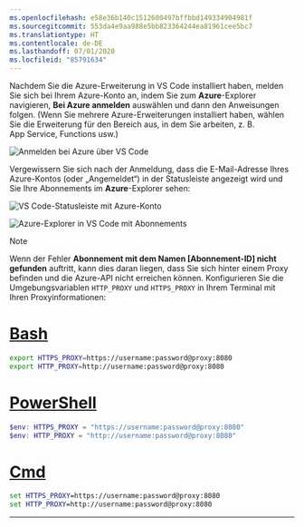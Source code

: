 ```yaml
---
ms.openlocfilehash: e58e36b140c1512600497bffbbd149334904981f
ms.sourcegitcommit: 553da4e9aa988e5bb823364244ea81961cee5bc7
ms.translationtype: HT
ms.contentlocale: de-DE
ms.lasthandoff: 07/01/2020
ms.locfileid: "85791634"
---
```

Nachdem Sie die Azure-Erweiterung in VS Code installiert haben, melden Sie sich bei Ihrem Azure-Konto an, indem Sie zum **Azure**-Explorer navigieren, **Bei Azure anmelden** auswählen und dann den Anweisungen folgen. (Wenn Sie mehrere Azure-Erweiterungen installiert haben, wählen Sie die Erweiterung für den Bereich aus, in dem Sie arbeiten, z. B. App Service, Functions usw.)

![Anmelden bei Azure über VS Code](../media/deploy-azure/azure-sign-in.png)

Vergewissern Sie sich nach der Anmeldung, dass die E-Mail-Adresse Ihres Azure-Kontos (oder „Angemeldet“) in der Statusleiste angezeigt wird und Sie Ihre Abonnements im **Azure**-Explorer sehen:

![VS Code-Statusleiste mit Azure-Konto](../media/deploy-azure/azure-account-status-bar.png)

![Azure-Explorer in VS Code mit Abonnements](../media/deploy-azure/azure-subscription-view.png)

> [!NOTE]
> Wenn der Fehler **Abonnement mit dem Namen [Abonnement-ID] nicht gefunden** auftritt, kann dies daran liegen, dass Sie sich hinter einem Proxy befinden und die Azure-API nicht erreichen können. Konfigurieren Sie die Umgebungsvariablen `HTTP_PROXY` und `HTTPS_PROXY` in Ihrem Terminal mit Ihren Proxyinformationen:
>
> # <a name="bash"></a>[Bash](#tab/bash)
>
> ```bash
> export HTTPS_PROXY=https://username:password@proxy:8080
> export HTTP_PROXY=http://username:password@proxy:8080
> ```
>
> # <a name="powershell"></a>[PowerShell](#tab/powershell)
>
> ```powershell
> $env: HTTPS_PROXY = "https://username:password@proxy:8080"
> $env: HTTP_PROXY = "http://username:password@proxy:8080"
> ```
>
> # <a name="cmd"></a>[Cmd](#tab/cmd)
>
> ```cmd
> set HTTPS_PROXY=https://username:password@proxy:8080
> set HTTP_PROXY=http://username:password@proxy:8080
> ```
>
> ---
